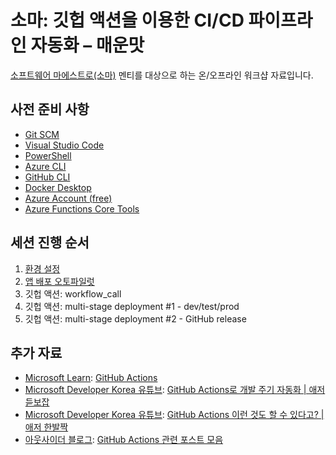 # 소마: 깃헙 액션을 이용한 CI/CD 파이프라인 자동화 &ndash; 매운맛 #

[소프트웨어 마에스트로(소마)](https://www.swmaestro.org/) 멘티를 대상으로 하는 온/오프라인 워크샵 자료입니다.

## 사전 준비 사항 ##

* [Git SCM](https://git-scm.com/)
* [Visual Studio Code](https://code.visualstudio.com/?WT.mc_id=dotnet-63968-juyoo)
* [PowerShell](https://docs.microsoft.com/powershell/scripting/overview?WT.mc_id=dotnet-63968-juyoo)
* [Azure CLI](https://docs.microsoft.com/cli/azure/what-is-azure-cli?WT.mc_id=dotnet-63968-juyoo)
* [GitHub CLI](https://cli.github.com/)
* [Docker Desktop](https://docs.docker.com/get-docker/)
* [Azure Account (free)](https://azure.microsoft.com/free/?WT.mc_id=dotnet-63968-juyoo)
* [Azure Functions Core Tools](https://docs.microsoft.com/azure/azure-functions/functions-run-local?WT.mc_id=dotnet-63968-juyoo)


## 세션 진행 순서 ##

1. [환경 설정](https://github.com/justinyoo/swm-gha-workshop-advanced/blob/steps/01/steps-01.md)
2. [앱 배포 오토파일럿](https://github.com/justinyoo/swm-gha-workshop-advanced/blob/steps/02/steps-02.md)
3. 깃헙 액션: workflow_call
4. 깃헙 액션: multi-stage deployment #1 - dev/test/prod
5. 깃헙 액션: multi-stage deployment #2 - GitHub release


## 추가 자료 ##

* [Microsoft Learn](https://docs.microsoft.com/learn/?WT.mc_id=dotnet-63968-juyoo): [GitHub Actions](https://docs.microsoft.com/learn/paths/automate-workflow-github-actions/?WT.mc_id=dotnet-63968-juyoo)
* [Microsoft Developer Korea 유튜브](http://youtube.com/microsoftdeveloperkorea): [GitHub Actions로 개발 주기 자동화 | 애저 듣보잡](https://www.youtube.com/watch?v=MhGpFunlmMQ&list=PLDZRZwFT9Wkt19Ox35Ir2A7CyNIWG96Nm)
* [Microsoft Developer Korea 유튜브](http://youtube.com/microsoftdeveloperkorea): [GitHub Actions 이런 것도 할 수 있다고? | 애저 한발짝](https://aka.ms/az1s/ep2)
* [아웃사이더 블로그](https://blog.outsider.ne.kr/): [GitHub Actions 관련 포스트 모음](https://blog.outsider.ne.kr/search?q=github%20actions)
